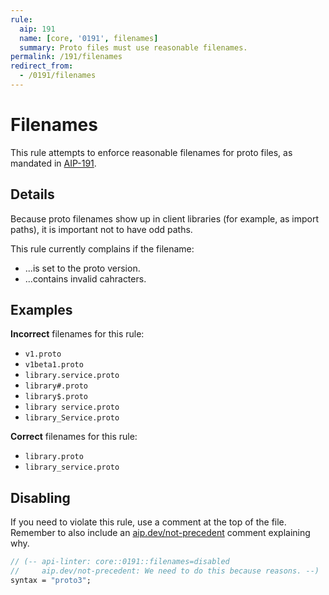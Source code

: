 ```yaml
---
rule:
  aip: 191
  name: [core, '0191', filenames]
  summary: Proto files must use reasonable filenames.
permalink: /191/filenames
redirect_from:
  - /0191/filenames
---
```


# Filenames

This rule attempts to enforce reasonable filenames for proto files, as mandated
in [AIP-191][].

## Details

Because proto filenames show up in client libraries (for example, as import
paths), it is important not to have odd paths.

This rule currently complains if the filename:

- ...is set to the proto version.
- ...contains invalid cahracters.

## Examples

**Incorrect** filenames for this rule:

- `v1.proto`
- `v1beta1.proto`
- `library.service.proto`
- `library#.proto`
- `library$.proto`
- `library service.proto`
- `library_Service.proto`

**Correct** filenames for this rule:

- `library.proto`
- `library_service.proto`

## Disabling

If you need to violate this rule, use a comment at the top of the file.
Remember to also include an [aip.dev/not-precedent][] comment explaining why.

```proto
// (-- api-linter: core::0191::filenames=disabled
//     aip.dev/not-precedent: We need to do this because reasons. --)
syntax = "proto3";
```

[aip-191]: https://aip.dev/191
[aip.dev/not-precedent]: https://aip.dev/not-precedent
